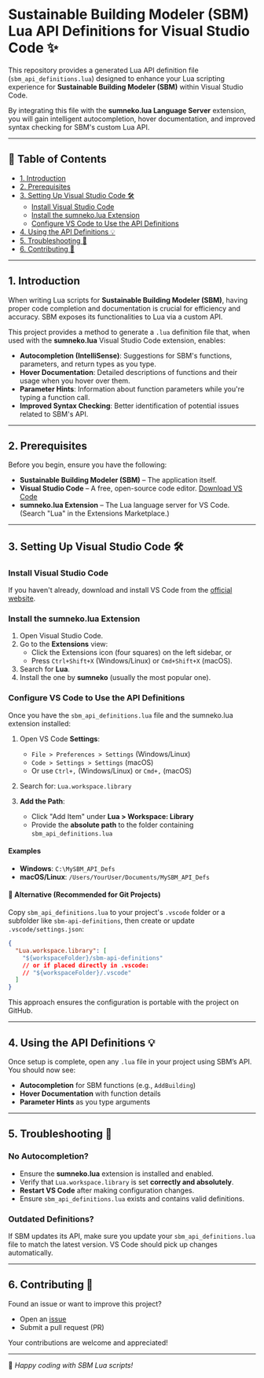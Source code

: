 # Sustainable Building Modeler (SBM) Lua API Definitions for Visual Studio Code ✨

This repository provides a generated Lua API definition file (`sbm_api_definitions.lua`) designed to enhance your Lua scripting experience for **Sustainable Building Modeler (SBM)** within Visual Studio Code.

By integrating this file with the **sumneko.lua Language Server** extension, you will gain intelligent autocompletion, hover documentation, and improved syntax checking for SBM's custom Lua API.

---

## 📑 Table of Contents

- [1. Introduction](#1-introduction)
- [2. Prerequisites](#2-prerequisites)
- [3. Setting Up Visual Studio Code 🛠️](#3-setting-up-visual-studio-code-️)
  - [Install Visual Studio Code](#install-visual-studio-code)
  - [Install the sumneko.lua Extension](#install-the-sumnekolua-extension)
  - [Configure VS Code to Use the API Definitions](#configure-vs-code-to-use-the-api-definitions)
- [4. Using the API Definitions 💡](#4-using-the-api-definitions-)
- [5. Troubleshooting 🐛](#5-troubleshooting-)
- [6. Contributing 🤝](#6-contributing-)

---

## 1. Introduction

When writing Lua scripts for **Sustainable Building Modeler (SBM)**, having proper code completion and documentation is crucial for efficiency and accuracy. SBM exposes its functionalities to Lua via a custom API.

This project provides a method to generate a `.lua` definition file that, when used with the **sumneko.lua** Visual Studio Code extension, enables:

- **Autocompletion (IntelliSense)**: Suggestions for SBM's functions, parameters, and return types as you type.
- **Hover Documentation**: Detailed descriptions of functions and their usage when you hover over them.
- **Parameter Hints**: Information about function parameters while you're typing a function call.
- **Improved Syntax Checking**: Better identification of potential issues related to SBM's API.

---

## 2. Prerequisites

Before you begin, ensure you have the following:

- **Sustainable Building Modeler (SBM)** – The application itself.
- **Visual Studio Code** – A free, open-source code editor. [Download VS Code](https://code.visualstudio.com)
- **sumneko.lua Extension** – The Lua language server for VS Code. (Search "Lua" in the Extensions Marketplace.)

---

## 3. Setting Up Visual Studio Code 🛠️

### Install Visual Studio Code

If you haven't already, download and install VS Code from the [official website](https://code.visualstudio.com).

### Install the sumneko.lua Extension

1. Open Visual Studio Code.
2. Go to the **Extensions** view:
   - Click the Extensions icon (four squares) on the left sidebar, or
   - Press `Ctrl+Shift+X` (Windows/Linux) or `Cmd+Shift+X` (macOS).
3. Search for **Lua**.
4. Install the one by **sumneko** (usually the most popular one).

### Configure VS Code to Use the API Definitions

Once you have the `sbm_api_definitions.lua` file and the sumneko.lua extension installed:

1. Open VS Code **Settings**:

   - `File > Preferences > Settings` (Windows/Linux)
   - `Code > Settings > Settings` (macOS)
   - Or use `Ctrl+,` (Windows/Linux) or `Cmd+,` (macOS)

2. Search for: `Lua.workspace.library`

3. **Add the Path**:

   - Click "Add Item" under **Lua > Workspace: Library**
   - Provide the **absolute path** to the folder containing `sbm_api_definitions.lua`

#### Examples

- **Windows**: `C:\MySBM_API_Defs`
- **macOS/Linux**: `/Users/YourUser/Documents/MySBM_API_Defs`

#### 🔁 Alternative (Recommended for Git Projects)

Copy `sbm_api_definitions.lua` to your project's `.vscode` folder or a subfolder like `sbm-api-definitions`, then create or update `.vscode/settings.json`:

```json
{
  "Lua.workspace.library": [
    "${workspaceFolder}/sbm-api-definitions"
    // or if placed directly in .vscode:
    // "${workspaceFolder}/.vscode"
  ]
}
```

This approach ensures the configuration is portable with the project on GitHub.

---

## 4. Using the API Definitions 💡

Once setup is complete, open any `.lua` file in your project using SBM’s API. You should now see:

- **Autocompletion** for SBM functions (e.g., `AddBuilding`)
- **Hover Documentation** with function details
- **Parameter Hints** as you type arguments

---

## 5. Troubleshooting 🐛

### No Autocompletion?

- Ensure the **sumneko.lua** extension is installed and enabled.
- Verify that `Lua.workspace.library` is set **correctly and absolutely**.
- **Restart VS Code** after making configuration changes.
- Ensure `sbm_api_definitions.lua` exists and contains valid definitions.

### Outdated Definitions?

If SBM updates its API, make sure you update your `sbm_api_definitions.lua` file to match the latest version. VS Code should pick up changes automatically.

---

## 6. Contributing 🤝

Found an issue or want to improve this project?

- Open an [issue](https://github.com/your-repo/issues)
- Submit a pull request (PR)

Your contributions are welcome and appreciated!

---

📁 *Happy coding with SBM Lua scripts!*

